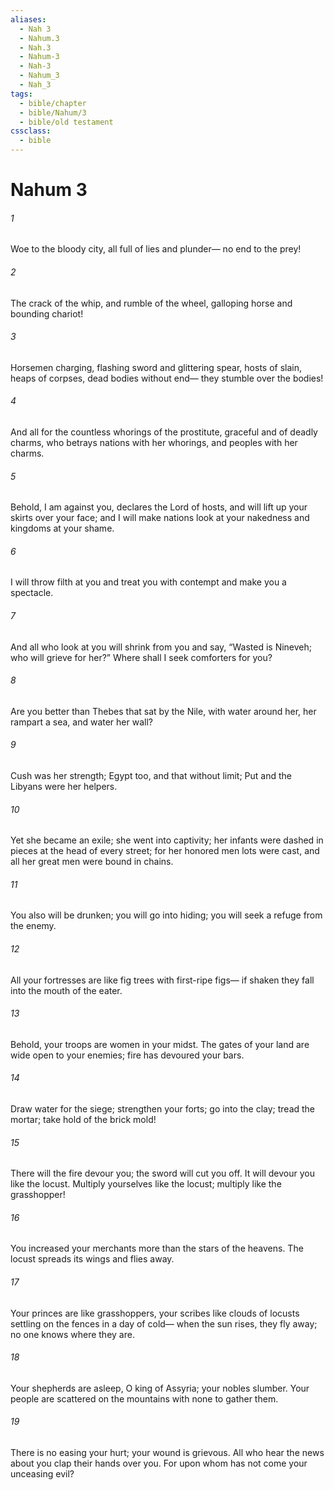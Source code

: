 ```yaml
---
aliases:
  - Nah 3
  - Nahum.3
  - Nah.3
  - Nahum-3
  - Nah-3
  - Nahum_3
  - Nah_3
tags:
  - bible/chapter
  - bible/Nahum/3
  - bible/old testament
cssclass:
  - bible
---
```


# Nahum 3

###### 1
Woe to the bloody city, all full of lies and plunder— no end to the prey!
###### 2
The crack of the whip, and rumble of the wheel, galloping horse and bounding chariot!
###### 3
Horsemen charging, flashing sword and glittering spear, hosts of slain, heaps of corpses, dead bodies without end— they stumble over the bodies!
###### 4
And all for the countless whorings of the prostitute, graceful and of deadly charms, who betrays nations with her whorings, and peoples with her charms.
###### 5
Behold, I am against you, declares the Lord of hosts, and will lift up your skirts over your face; and I will make nations look at your nakedness and kingdoms at your shame.
###### 6
I will throw filth at you and treat you with contempt and make you a spectacle.
###### 7
And all who look at you will shrink from you and say, “Wasted is Nineveh; who will grieve for her?” Where shall I seek comforters for you?
###### 8
Are you better than Thebes that sat by the Nile, with water around her, her rampart a sea, and water her wall?
###### 9
Cush was her strength; Egypt too, and that without limit; Put and the Libyans were her helpers.
###### 10
Yet she became an exile; she went into captivity; her infants were dashed in pieces at the head of every street; for her honored men lots were cast, and all her great men were bound in chains.
###### 11
You also will be drunken; you will go into hiding; you will seek a refuge from the enemy.
###### 12
All your fortresses are like fig trees with first-ripe figs— if shaken they fall into the mouth of the eater.
###### 13
Behold, your troops are women in your midst. The gates of your land are wide open to your enemies; fire has devoured your bars.
###### 14
Draw water for the siege; strengthen your forts; go into the clay; tread the mortar; take hold of the brick mold!
###### 15
There will the fire devour you; the sword will cut you off. It will devour you like the locust. Multiply yourselves like the locust; multiply like the grasshopper!
###### 16
You increased your merchants more than the stars of the heavens. The locust spreads its wings and flies away.
###### 17
Your princes are like grasshoppers, your scribes like clouds of locusts settling on the fences in a day of cold— when the sun rises, they fly away; no one knows where they are.
###### 18
Your shepherds are asleep, O king of Assyria; your nobles slumber. Your people are scattered on the mountains with none to gather them.
###### 19
There is no easing your hurt; your wound is grievous. All who hear the news about you clap their hands over you. For upon whom has not come your unceasing evil?



